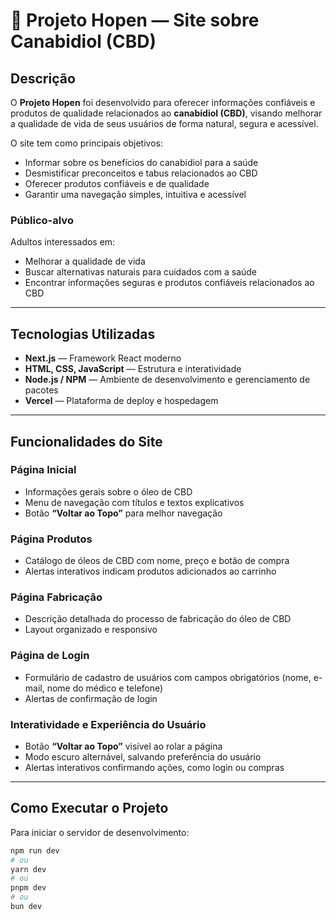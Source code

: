 # 🌿 Projeto Hopen — Site sobre Canabidiol (CBD)

##  Descrição

O **Projeto Hopen** foi desenvolvido para oferecer informações confiáveis e produtos de qualidade relacionados ao **canabidiol (CBD)**, visando melhorar a qualidade de vida de seus usuários de forma natural, segura e acessível.

O site tem como principais objetivos:

- Informar sobre os benefícios do canabidiol para a saúde
- Desmistificar preconceitos e tabus relacionados ao CBD
- Oferecer produtos confiáveis e de qualidade
- Garantir uma navegação simples, intuitiva e acessível

###  Público-alvo

Adultos interessados em:

- Melhorar a qualidade de vida
- Buscar alternativas naturais para cuidados com a saúde
- Encontrar informações seguras e produtos confiáveis relacionados ao CBD

---

##  Tecnologias Utilizadas

- **Next.js** — Framework React moderno
- **HTML, CSS, JavaScript** — Estrutura e interatividade
- **Node.js / NPM** — Ambiente de desenvolvimento e gerenciamento de pacotes
- **Vercel** — Plataforma de deploy e hospedagem

---

## Funcionalidades do Site

### Página Inicial
- Informações gerais sobre o óleo de CBD
- Menu de navegação com títulos e textos explicativos
- Botão **“Voltar ao Topo”** para melhor navegação

### Página Produtos
- Catálogo de óleos de CBD com nome, preço e botão de compra
- Alertas interativos indicam produtos adicionados ao carrinho

### Página Fabricação
- Descrição detalhada do processo de fabricação do óleo de CBD
- Layout organizado e responsivo

### Página de Login
- Formulário de cadastro de usuários com campos obrigatórios (nome, e-mail, nome do médico e telefone)
- Alertas de confirmação de login

### Interatividade e Experiência do Usuário
- Botão **“Voltar ao Topo”** visível ao rolar a página
- Modo escuro alternável, salvando preferência do usuário
- Alertas interativos confirmando ações, como login ou compras

---
## Como Executar o Projeto

Para iniciar o servidor de desenvolvimento:

```bash
npm run dev
# ou
yarn dev
# ou
pnpm dev
# ou
bun dev


